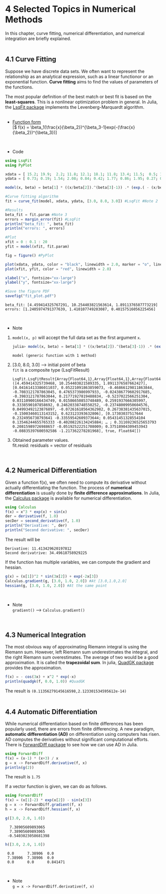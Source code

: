 # 4 Selected Topics in Numerical Methods  
In this chapter, curve fitting, numerical differentiation, and numerical integration are briefly explained.  
<br>

## 4.1 Curve Fitting  
Suppose we have discrete data sets. We often want to represent the relationship as an analytical expression, such as a linear functionor or an exponential function. **Curve fitting** aims to find the values of parameters of the functions.  
  
The most popular definition of the best match or best fit is based on the **least-squares**. This is a nonlinear optimization problem in general. In Julia, the [LsqFit package](https://github.com/JuliaNLSolvers/LsqFit.jl) implements the Levenberg-Marquardt algorithm.  
<br>

- [Function form](https://scrapbox.io/kklab-ise-ag/Chapter_4)  
[$ f(x) = \beta_1(\frac{x}{\beta_2})^{\beta_3-1}exp(-(\frac{x}{\beta_2})^{\beta_3})]  
<br>

- Code  
```julia
using LsqFit
using PyPlot

xdata = [ 15.2; 19.9;  2.2; 11.8; 12.1; 18.1; 11.8; 13.4; 11.5;  0.5; 18.0; 10.2; 10.6; 13.8;  4.6;  3.8; 15.1; 15.1; 11.7;  4.2 ]
ydata = [ 0.73; 0.19; 1.54; 2.08; 0.84; 0.42; 1.77; 0.86; 1.95; 0.27; 0.39; 1.39; 1.25; 0.76; 1.99; 1.53; 0.86; 0.52; 1.54; 1.05 ]

model(x, beta) = beta[1] * ((x/beta[2]).^(beta[3]-1)) .* (exp.( - (x/beta[2]).^beta[3] )) #Note 1

#Curve fitting algorithm
fit = curve_fit(model, xdata, ydata, [3.0, 8.0, 3.0]) #LsqFit #Note 2

#Results
beta_fit = fit.param #Note 3
errors = margin_error(fit) #LsqFit
println("beta_fit: ", beta_fit)
println("errors: ", errors)

#Plot
xfit = 0 : 0.1 : 20
yfit = model(xfit, fit.param)

fig = figure() #PyPlot

plot(xdata, ydata, color = "black", linewidth = 2.0, marker = "o", linestyle = "None")
plot(xfit, yfit, color = "red", linewidth = 2.0)

xlabel("x", fontsize="xx-large")
ylabel("y", fontsize="xx-large")

#Save the figure PDF
savefig("fit_plot.pdf")
```
```
beta_fit: [4.459414325767291, 10.254403821563614, 1.8911376587773219]
errors: [1.2405974791377639, 1.410107749203087, 0.40157516056225456] 
```
<br>

- Note  
1. ```model(x, p)``` will accept the full data set as the first argument `x`.
    ```julia
    julia> model(x, beta) = beta[1] * ((x/beta[2]).^(beta[3]-1)) .* (exp.( - (x/beta[2]).^beta[3] )) 
    ```
    ```
    model (generic function with 1 method)
    ```

2. [3.0, 8.0, 3.0] --> initial point of beta  
    ```fit``` is a composite type (LsqFitResult)  
    ```
    LsqFit.LsqFitResult{Array{Float64,1},Array{Float64,1},Array{Float64,2},Array{Float64,1}}([4.459414325739468, 10.254403821589335, 1.8911376587662427], [0.04161413386011037, 0.05221091863859073, -0.46866129811863844, -0.7083121787863045, 0.4765373986997933, -0.024386779602917685, -0.3983121787863044, 0.21771927819488834, -0.5237022566251304, 0.03110900166434749, 0.01586650853748489, 0.2591937666305997, 0.3338590107858692, 0.24620338748550252, -0.23748009950604576, 0.04993492123876897, -0.07261618564362982, 0.26738381435637015, -0.15003460113143152, 0.623123393632806], [0.17303037517644 0.2324956738793641 -0.33559542609373644; 0.05431451328554104 0.13546244655765333 -0.40208226134245884; … ; 0.31169236525653793 0.20815989726988657 -0.05192522251708009; 0.37518904309453943 -0.08835397600592586 -1.217362278281968], true, Float64[])
    ```

3. Obtained parameter values.  
    fit.resid: residuals = vector of residuals  
<br>

## 4.2 Numerical Differentiation  
Given a function f(x), we often need to compute its derivative without actually differentiating the function. The process of **numerical differentiation** is usually done by **finite difference approximations**. In Julia, the [Calculus package](https://github.com/JuliaMath/Calculus.jl) is available for numerical differentiation.  

```julia
using Calculus
f(x) = x^3 * exp(x) + sin(x)
der = derivative(f, 1.0)
secDer = second_derivative(f, 1.0)
println("Derivative: ", der)
println("Second derivative: ", secDer)
```
The result will be  
```
Derivative: 11.413429620197812
Second derivatrive: 34.49618758929225
```
If the function has multiple variables, we can compute the gradient and hessian.  
```julia
g(x) = (x[1])^2 * sin(3x[2]) + exp(-2x[3])
Calculus.gradient(g, [3.0, 1.0, 2.0]) #At [3.0,1.0,2.0]
hessian(g, [3.0, 1.0, 2.0]) #At the same point
```
<br>

- Note  
```gradient()``` --> ```Calculus.gradient()```  
<br>

## 4.3 Numerical Integration  
The most obvious way of approximating Riemann integral is using the Riemann sum. However, left Riemann sum underestimates the integral, and the right Riemann sum overestimates. The average of two would be a good approximation. It is called the **trapezoidal sum**. In julia, [QuadGK package](https://github.com/JuliaMath/QuadGK.jl) provides the approximation.  
```julia
f(x) = - cos(3x) + x^2 * exp(-x)
println(quadgk(f, 0.0, 1.0)) #QuadGK
```
The result is ```(0.11356279145616598,2.123301534595612e-14)```  
<br>

## 4.4 Automatic Differentiation
While numerical differentiation based on finite differences has been popularly used, there are errors from finite differencing. A new paradigm, **automatic differentiation (AD)** on differentiation using computers has risen. AD computes the derivatives without significant computational efforts. There is [ForwardDiff package](https://github.com/JuliaDiff/ForwardDiff.jl) to see how we can use AD in Julia.  
```julia
using ForwardDiff
f(x) = (x-1) * (x+3) / x
g = x -> ForwardDiff.derivative(f, x)
println(g(2))
```
The result is ```1.75```  

If a vector function is given, we can do as follows.  
```julia
using ForwardDiff
f(x) = (x[1]-2) * exp(x[2]) - sin(x[3])
g = x -> ForwardDiff.gradient(f, x)
h = x -> ForwardDiff.hessian(f, x)
```
```julia
g([3.0, 2.0, 1.0])
```
```
  7.38905609893065
  7.38905609893065
 -0.5403023058681398
```
```julia
h([3.0, 2.0, 1.0])
```
```
 0.0      7.38906  0.0
 7.38906  7.38906  0.0
 0.0      0.0      0.841471
```
<br>

- Note  
```g = x -> ForwardDiff.derivative(f, x)```